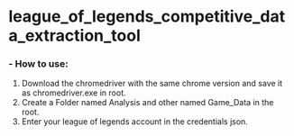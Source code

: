 # league_of_legends_competitive_data_extraction_tool

### - How to use:
1. Download the chromedriver with the same chrome version and save it as chromedriver.exe in root. 
2. Create a Folder named Analysis and other named Game_Data in the root.
3. Enter your league of legends account in the credentials json.
